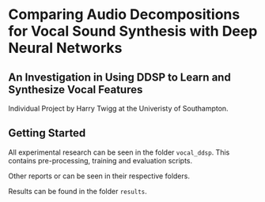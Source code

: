 # Comparing Audio Decompositions for Vocal Sound Synthesis with Deep Neural Networks

## An Investigation in Using DDSP to Learn and Synthesize Vocal Features

Individual Project by Harry Twigg at the Univeristy of Southampton.

## Getting Started

All experimental research can be seen in the folder `vocal_ddsp`. This contains pre-processing, training and evaluation scripts.

Other reports or can be seen in their respective folders.

Results can be found in the folder `results`.